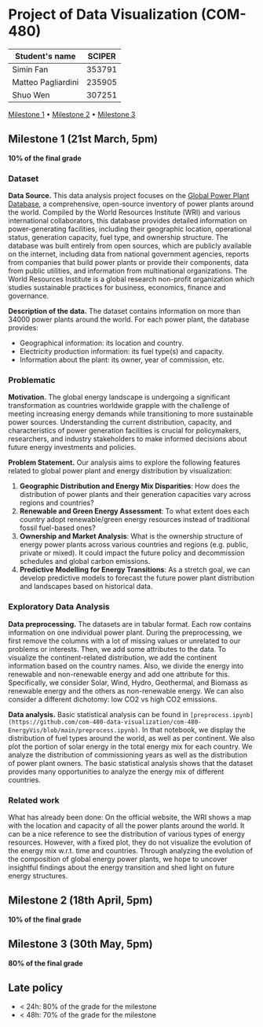 # Project of Data Visualization (COM-480)

| Student's name | SCIPER |
| -------------- | ------ |
| Simin Fan | 353791|
| Matteo Pagliardini | 235905 |
| Shuo Wen | 307251 |

[Milestone 1](#milestone-1) • [Milestone 2](#milestone-2) • [Milestone 3](#milestone-3)

## Milestone 1 (21st March, 5pm)

**10% of the final grade**


### Dataset

**Data Source.** This data analysis project focuses on the [Global Power Plant Database](https://datasets.wri.org/datasets/global-power-plant-database), a comprehensive, open-source inventory of power plants around the world. Compiled by the World Resources Institute (WRI) and various international collaborators, this database provides detailed information on power-generating facilities, including their geographic location, operational status, generation capacity, fuel type, and ownership structure. The database was built entirely from open sources, which are publicly available on the internet, including data from national government agencies, reports from companies that build power plants or provide their components, data from public utilities, and information from multinational organizations. The World Resources Institute is a global research non-profit organization which studies sustainable practices for business, economics, finance and governance.

**Description of the data.** The dataset contains information on more than 34000 power plants around the world. For each power plant, the database provides:
- Geographical information: its location and country.
- Electricity production information: its fuel type(s) and capacity.
- Information about the plant: its owner, year of commission, etc.

### Problematic
**Motivation.** The global energy landscape is undergoing a significant transformation as countries worldwide grapple with the challenge of meeting increasing energy demands while transitioning to more sustainable power sources. Understanding the current distribution, capacity, and characteristics of power generation facilities is crucial for policymakers, researchers, and industry stakeholders to make informed decisions about future energy investments and policies.

**Problem Statement.** Our analysis aims to explore the following features related to global power plant and energy distribution by visualization:

1. **Geographic Distribution and Energy Mix Disparities**: How does the distribution of power plants and their generation capacities vary across regions and countries? 
2. **Renewable and Green Energy Assessment**:  To what extent does each country adopt renewable/green energy resources instead of traditional fossil fuel-based ones?
3. **Ownership and Market Analysis**: What is the ownership structure of energy power plants across various countries and regions (e.g. public, private or mixed). It could impact the future policy and decommission schedules and global carbon emissions.
4. **Predictive Modelling for Energy Transitions**: As a stretch goal, we can develop predictive models to forecast the future power plant distribution and landscapes based on historical data.


### Exploratory Data Analysis

**Data preprocessing.** The datasets are in tabular format. Each row contains information on one individual power plant. During the preprocessing, we first remove the columns with a lot of missing values or unrelated to our problems or interests. Then, we add some attributes to the data. To visualize the continent-related distribution, we add the continent information based on the country names. Also, we divide the energy into renewable and non-renewable energy and add one attribute for this. Specifically, we consider Solar, Wind, Hydro, Geothermal, and Biomass as renewable energy and the others as non-renewable energy. We can also consider a different dichotomy: low CO2 vs high CO2 emissions.  

**Data analysis.** Basic statistical analysis can be found in `[preprocess.ipynb](https://github.com/com-480-data-visualization/com-480-EnergyVis/blob/main/preprocess.ipynb)`. In that notebook, we display the distribution of fuel types around the world, as well as per continent. We also plot the portion of solar energy in the total energy mix for each country. We analyze the distribution of commissioning years as well as the distribution of power plant owners. The basic statistical analysis shows that the dataset provides many opportunities to analyze the energy mix of different countries.

### Related work

What has already been done: On the official website, the WRI shows a map with the location and capacity of all the power plants around the world. It can be a nice reference to see the distribution of various types of energy resources. However, with a fixed plot, they do not visualize the evolution of the energy mix w.r.t. time and countries. Through analyzing the evolution of the composition of global energy power plants, we hope to uncover insightful findings about the energy transition and shed light on future energy structures. 

## Milestone 2 (18th April, 5pm)

**10% of the final grade**


## Milestone 3 (30th May, 5pm)

**80% of the final grade**


## Late policy

- < 24h: 80% of the grade for the milestone
- < 48h: 70% of the grade for the milestone

